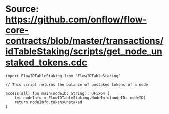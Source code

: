 # Source: https://github.com/onflow/flow-core-contracts/blob/master/transactions/idTableStaking/scripts/get_node_unstaked_tokens.cdc

```
import FlowIDTableStaking from "FlowIDTableStaking"

// This script returns the balance of unstaked tokens of a node

access(all) fun main(nodeID: String): UFix64 {
    let nodeInfo = FlowIDTableStaking.NodeInfo(nodeID: nodeID)
    return nodeInfo.tokensUnstaked
}
```